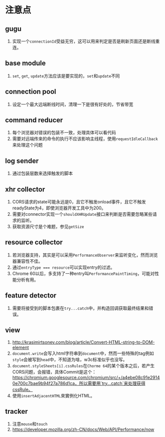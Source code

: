 # 注意点

## gugu

1. 实现一个`connectionId`受益无穷，这可以用来判定是否是刷新页面还是断线重连。

## base module

1. `set`, `get`, `update`方法应该是要实现的，`set`和`update`不同

## connection pool

1. 设定一个最大远端断线时间，清理一下是很有好处的，节省带宽

## command reducer

1. 每个浏览器对错误的包装不一致，处理具体可以看代码
2. 需要对远端传来的命令的执行不应该影响主线程，使用`requestIdleCallback`来处理这个问题

## log sender

1. 通过包装层数来选择触发的脚本

## xhr collector

1. CORS请求的state可能永远是0，且它不触发onload事件，且它不触发readyState为4，即使浏览器开发工具中为200。
2. 需要对connector实现一个`shouldXHRUpdate`接口来判断是否需要忽略某些请求的监听。
3. 获取资源尺寸是个难题，参见`getSize`

## resource collector

1. 若浏览器支持，其实是可以采用`PerformanceObserver`来监听变化，然而浏览器兼容性不佳。
2. 通过`entryType === resource`可以实现entry的过滤。
3. Chrome 60以后，多支持了一种entry叫`PerformancePaintTiming`，可能对性能分析有用。

## feature detector

1. 需要将接受到的脚本包裹在`try...catch`中，并构造回调获取最终结果和错误。

## view

1. http://krasimirtsonev.com/blog/article/Convert-HTML-string-to-DOM-element
2. `document.write`会写入html字符串到`document`中，然而一些特殊的tag例如`style`会被写到`head`中，不知道为啥，w3c标准似乎也没写。
3. `document.styleSheets[i].cssRules`在`Chorme 64`的某个版本之后，若产生CORS问题，会报错，具体Commit是这个：https://chromium.googlesource.com/chromium/src/+/a4ebe08c91e29140e700c7bae9b94f27a786d1ca，所以需要用`try...catch`来处理获得cssRule。
4. 使用`insertAdjacentHTML`來實例化HTML。

## tracker

1. 注意`mouse`和`touch`
2. https://developer.mozilla.org/zh-CN/docs/Web/API/Performance/now
